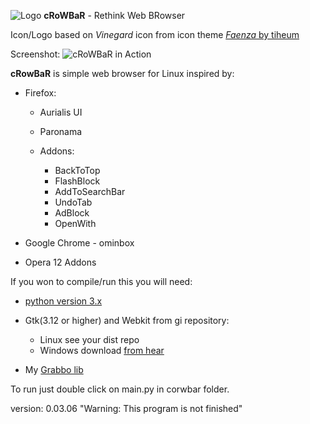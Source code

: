 ![Logo][5] **cRoWBaR** - Rethink Web BRowser

Icon/Logo based on *Vinegard* icon from icon theme [*Faenza* by tiheum][6]

Screenshot:
![cRoWBaR in Action][1]

**cRowBaR** is simple web browser for Linux inspired by:

 *  Firefox:
    * Aurialis UI
    * Paronama
    * Addons:

        * BackToTop
        * FlashBlock
        * AddToSearchBar
        * UndoTab
        * AdBlock
        * OpenWith

 * Google Chrome - ominbox
 * Opera 12 Addons

If you won to compile/run this you will need:

- [python version 3.x][2]
- Gtk(3.12 or higher) and Webkit from gi repository:

	- Linux see your dist repo
	- Windows download [from hear][3]

- My [Grabbo lib][4]

To run just double click on main.py in corwbar folder.

version: 0.03.06
"Warning: This program is not finished"


[1]:https://raw.githubusercontent.com/jeremi360/cRoWBaR/master/shot.png
[2]:https://www.python.org/
[3]:http://sourceforge.net/projects/pygobjectwin32/files/
[4]:https://github.com/jeremi360/Grabbo
[5]:https://raw.githubusercontent.com/jeremi360/cRoWBaR/master/icons/icon.png
[6]:http://tiheum.deviantart.com/art/Faenza-Icons-173323228

